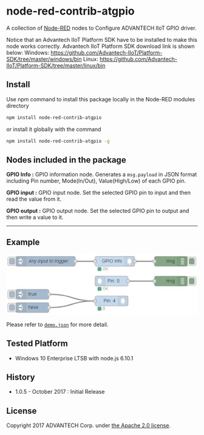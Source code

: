 # node-red-contrib-atgpio
A collection of [Node-RED](http://nodered.org) nodes to Configure ADVANTECH IIoT GPIO driver.

Notice that an Advantech IIoT Platform SDK have to be installed to make this node works correctly.
Advantech IIoT Platform SDK download link is shown below:
Windows:
  https://github.com/Advantech-IIoT/Platform-SDK/tree/master/windows/bin
Linux:
  https://github.com/Advantech-IIoT/Platform-SDK/tree/master/linux/bin

## Install
Use npm command to install this package locally in the Node-RED modules directory
```bash
npm install node-red-contrib-atgpio
```
or install it globally with the command
```bash
npm install node-red-contrib-atgpio -g
```
## Nodes included in the package
**GPIO Info :** GPIO information node. Generates a `msg.payload` in JSON format including Pin number, Mode(In/Out), Value(High/Low) of each GPIO pin.

**GPIO input :** GPIO input node. Set the selected GPIO pin to input and then read the value from it.

**GPIO output :** GPIO output node. Set the selected GPIO pin to output and then write a value to it.

---
## Example
![demoflow](./demoflow.JPG)

Please refer to [`demo.json`](./demo.json) for more detail.

## Tested Platform
- Windows 10 Enterprise LTSB with node.js 6.10.1

## History
- 1.0.5 - October 2017 : Initial Release

## License
Copyright 2017 ADVANTECH Corp. under [the Apache 2.0 license](LICENSE).